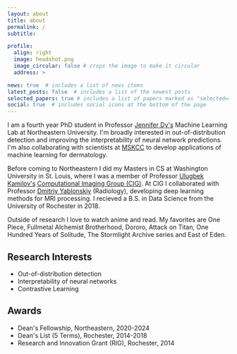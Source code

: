 ```yaml
---
layout: about
title: about
permalink: /
subtitle: 

profile:
  align: right
  image: headshot.png
  image_circular: false # crops the image to make it circular
  address: >

news: true  # includes a list of news items
latest_posts: false  # includes a list of the newest posts
selected_papers: true # includes a list of papers marked as "selected={true}"
social: true  # includes social icons at the bottom of the page
---
```



I am a fourth year PhD student in Professor [Jennifer Dy's](https://ece.northeastern.edu/fac-ece/jdy/) Machine Learning Lab at Northeastern University. I'm broadly interested in out-of-distribution detection and improving the interpretability of neural network predictions. I'm also collaborating with scientists at [MSKCC](https://www.mskcc.org) to develop applications of machine learning for dermatology. 

Before coming to Northeastern I did my Masters in CS at Washington University in St. Louis, where I was a member of Professor [Ulugbek Kamilov's](https://engineering.wustl.edu/faculty/Ulugbek-Kamilov.html) [Computational Imaging Group (CIG)](https://cigroup.wustl.edu/). At CIG I collaborated with Professor [Dmitriy Yablonskiy](https://www.mir.wustl.edu/employees/dmitriy-yablonskiy/) (Radiology), developing deep learning methods for MRI processing. I recieved a B.S. in Data Science from the University of Rochester in 2018.

Outside of research I love to watch anime and read. My favorites are One Piece, Fullmetal Alchemist Brotherhood, Dororo, Attack on Titan, One Hundred Years of Solitude, The Stormlight Archive series and East of Eden.

## Research Interests

* Out-of-distribution detection
* Interpretability of neural networks
* Contrastive Learning

## Awards

* Dean's Fellowship, Northeastern, 2020-2024
* Dean's List (5 Terms), Rochester, 2014-2018
* Research and Innovation Grant (RIG), Rochester, 2014
